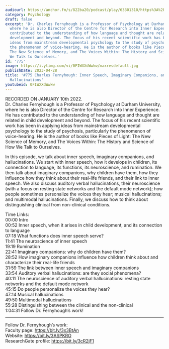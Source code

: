 ```yaml
---
audiourl: https://anchor.fm/s/822ba20/podcast/play/63301310/https%3A%2F%2Fd3ctxlq1ktw2nl.cloudfront.net%2Fstaging%2F2023-0-10%2F1e670ebc-44dd-012b-c964-dcb330c53b96.m4a
category: Psychology
draft: false
excerpt: 'Dr. Charles Fernyhough is a Professor of Psychology at Durham University,
  where he is also Director of the Centre for Research into Inner Experience. He has
  contributed to the understanding of how language and thought are related in child
  development and beyond. The focus of his recent scientific work has been in applying
  ideas from mainstream developmental psychology to the study of psychosis, particularly
  the phenomenon of voice-hearing. He is the author of books like Pieces of Light:
  The New Science of Memory, and The Voices Within: The History and Science of How
  We Talk to Ourselves.'
id: '775'
image: https://i.ytimg.com/vi/0FIWXXdWwkw/maxresdefault.jpg
publishDate: 2023-04-28
title: '#775 Charles Fernyhough: Inner Speech, Imaginary Companions, and Auditory
  Hallucinations'
youtubeid: 0FIWXXdWwkw
---
```

<div class="timelinks">

RECORDED ON JANUARY 10th 2022.  
Dr. Charles Fernyhough is a Professor of Psychology at Durham University, where he is also Director of the Centre for Research into Inner Experience. He has contributed to the understanding of how language and thought are related in child development and beyond. The focus of his recent scientific work has been in applying ideas from mainstream developmental psychology to the study of psychosis, particularly the phenomenon of voice-hearing. He is the author of books like Pieces of Light: The New Science of Memory, and The Voices Within: The History and Science of How We Talk to Ourselves.

In this episode, we talk about inner speech, imaginary companions, and hallucinations. We start with inner speech, how it develops in children, its connection to language, its functions, its neuroscience, and rumination. We then talk about imaginary companions, why children have them, how they influence how they think about their real-life friends, and their link to inner speech. We also discuss auditory verbal hallucinations, their neuroscience (with a focus on resting state networks and the default mode network); how people sometimes personalize the voices they hear; musical hallucinations; and multimodal hallucinations. Finally, we discuss how to think about distinguishing clinical from non-clinical conditions.

Time Links:  
<time>00:00</time> Intro  
<time>00:52</time> Inner speech, when it arises in child development, and its connection to language  
<time>07:18</time> What functions does inner speech serve?  
<time>11:41</time> The neuroscience of inner speech  
<time>19:19</time> Rumination  
<time>22:41</time> Imaginary companions: why do children have them?  
<time>28:52</time> How imaginary companions influence how children think about and characterize their real-life friends  
<time>31:59</time> The link between inner speech and imaginary companions  
<time>33:54</time> Auditory verbal hallucinations: are they social phenomena?  
<time>40:11</time> The neuroscience of auditory verbal hallucinations: resting state networks and the default mode network  
<time>45:15</time> Do people personalize the voices they hear?  
<time>47:14</time> Musical hallucinations  
<time>49:50</time> Multimodal hallucinations  
<time>55:28</time> Distinguishing between the clinical and the non-clinical  
<time>1:04:31</time> Follow Dr. Fernyhough’s work!

---

Follow Dr. Fernyhough’s work:  
Faculty page: https://bit.ly/3x3BtAn  
Website: https://bit.ly/3ASPKRO  
ResearchGate profile: https://bit.ly/3cR2jF1
</div>

